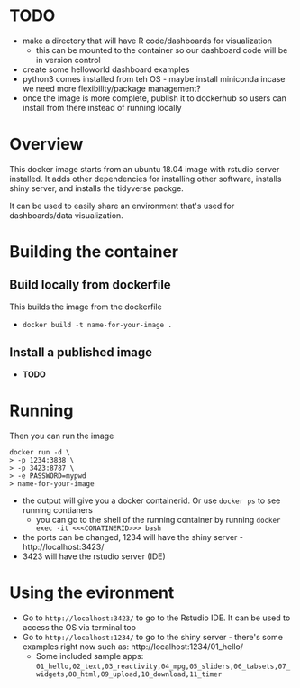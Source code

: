 # TODO
* make a directory that will have R code/dashboards for visualization
    - this can be mounted to the container so our dashboard code will be in version control
* create some helloworld dashboard examples
* python3 comes installed from teh OS - maybe install miniconda incase we need more flexibility/package management?
* once the image is more complete, publish it to dockerhub so users can install from there instead of running locally

# Overview

This docker image starts from an ubuntu 18.04 image with rstudio server installed. It adds other dependencies for installing other software, installs shiny server, and installs the tidyverse packge.

It can be used to easily share an environment that's used for dashboards/data visualization.


# Building the container

## Build locally from dockerfile

This builds the image from the dockerfile
* `docker build -t name-for-your-image .`

## Install a published image
* **TODO**

# Running
Then you can run the image
```
docker run -d \
> -p 1234:3838 \
> -p 3423:8787 \
> -e PASSWORD=mypwd
> name-for-your-image
```
* the output will give you a docker containerid. Or use `docker ps` to see running contianers
    - you can go to the shell of the running container by running `docker exec -it <<<CONATINERID>>> bash`
* the ports can be changed, 1234 will have the shiny server - http://localhost:3423/
* 3423 will have the rstudio server (IDE)


# Using the evironment
* Go to `http://localhost:3423/` to go to the Rstudio IDE. It can be used to access the OS via terminal too
* Go to `http://localhost:1234/` to go to the shiny server - there's some examples right now such as: http://localhost:1234/01_hello/
    - Some included sample apps: `01_hello,02_text,03_reactivity,04_mpg,05_sliders,06_tabsets,07_widgets,08_html,09_upload,10_download,11_timer `


